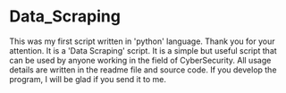 # Data_Scraping
This was my first script written in 'python' language. Thank you for your attention.  It is a 'Data Scraping' script. It is a simple but useful script that can be used by anyone working in the field of Cyber ​​Security. All usage details are written in the readme file and source code. If you develop the program, I will be glad if you send it to me.
